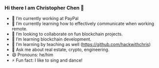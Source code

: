 ### Hi there I am Christopher Chen 👋

- 🔭 I’m currently working at PayPal
- 🌱 I’m currently learning how to effectively communicate when working remote.
- 👯 I’m looking to collaborate on fun blockchain projects.
- 🤔 I’m learning blockchain development.
- 🤔 I’m learning by teaching as well (https://github.com/hackwithchris)
- 💬 Ask me about real estate, crypto, engineering.
- 😄 Pronouns: he/him
- ⚡ Fun fact: I like to sing and dance!
